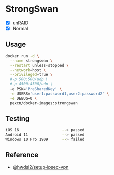 # StrongSwan

- [x] unRAID
- [x] Normal

## Usage

```sh
docker run -d \
  --name strongswan \
  --restart unless-stopped \
  --network=host \
  --privileged=true \
  #-p 500:500/udp \
  #-p 4500:4500/udp \
  -e PSK='PreSharedKey' \
  -e USERS='user1:password1,user2:password2' \
  -e DEBUG=0 \
  pexcn/docker-images:strongswan
```

## Testing

```sh
iOS 16                   --> passed
Android 11               --> passed
Windows 10 Pro 1909      --> failed
```

## Reference

- [@hwdsl2/setup-ipsec-vpn](https://github.com/hwdsl2/setup-ipsec-vpn/blob/master/docs/clients-xauth.md)
